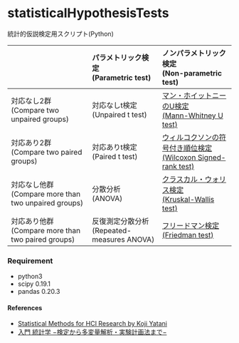 # statisticalHypothesisTests
統計的仮説検定用スクリプト(Python)  


|            | パラメトリック検定<br>(Parametric test) | ノンパラメトリック検定<br>(Non-parametric test) |
|:-----------|:------------|:------------|
|対応なし2群<br>(Compare two unpaired groups)| 対応なしt検定<br>(Unpaired t test) | [マン・ホイットニーのU検定<br>(Mann-Whitney U test)](https://github.com/Wotipati/statisticalHypothesisTests/tree/master/Mann-Whitney-U-test)|
|対応あり2群<br>(Compare two paired groups)| 対応ありt検定<br>(Paired t test) | [ウィルコクソンの符号付き順位検定<br>(Wilcoxon Signed-rank test)](https://github.com/Wotipati/statisticalHypothesisTests/tree/master/Wilcoxon-Signed-rank-test)|
|対応なし他群<br>(Compare more than two unpaired groups)| 分散分析<br>(ANOVA) | [クラスカル・ウォリス検定<br>(Kruskal-Wallis test)](https://github.com/Wotipati/statisticalHypothesisTests/tree/master/Kruskal-Wallis-test) |
|対応あり他群<br>(Compare more than two paired groups)| 反復測定分散分析<br>(Repeated-measures ANOVA) | [フリードマン検定<br>(Friedman test)](https://github.com/Wotipati/statisticalHypothesisTests/tree/master/Friedman-test) |


### Requirement
- python3
- scipy 0.19.1
- pandas 0.20.3

#### References
- [Statistical Methods for HCI Research by Koji Yatani](http://yatani.jp/teaching/doku.php?id=hcistats:start)
- [入門 統計学 −検定から多変量解析・実験計画法まで−](http://shop.ohmsha.co.jp/shopdetail/000000001900/)
